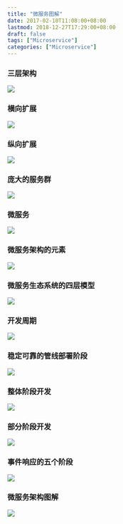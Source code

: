 ```yaml
---
title: "微服务图解"
date: 2017-02-10T11:08:00+08:00
lastmod: 2018-12-27T17:29:00+08:00
draft: false
tags: ["Microservice"]
categories: ["Microservice"]
---
```


### 三层架构
![](/images/attachment/590399-2bd84fbeb4fa3d0a.png)
### 横向扩展
![](/images/attachment/590399-b0f4c77a51e3e520.png)
### 纵向扩展
![](/images/attachment/590399-a471f770b526093b.png)
### 庞大的服务群
![](/images/attachment/590399-b392c5c1d27fc23a.png)
### 微服务
![](/images/attachment/590399-7c4bf4ba1c0a6242.png)
### 微服务架构的元素
![](/images/attachment/590399-d2d44d9bd4914991.png)
### 微服务生态系统的四层模型
![](/images/attachment/590399-6474e30f2fa505a1.png)
### 开发周期
![](/images/attachment/590399-79fc058a9bbc273a.png)
### 稳定可靠的管线部署阶段
![](/images/attachment/590399-a03dd0b91943752f.png)
### 整体阶段开发
![](/images/attachment/590399-45614ca7ca9eb7cc.png)
### 部分阶段开发
![](/images/attachment/590399-a984d2dc6018e152.png)
### 事件响应的五个阶段
![](/images/attachment/590399-1562d7edfd5fc37d.png)
### 微服务架构图解
![](/images/attachment/590399-0eb5b7cfe13b517d.png)